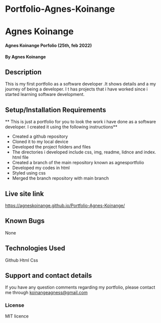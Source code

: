 # Portfolio-Agnes-Koinange
# Agnes Koinange
#### Agnes Koinange Porfolio (25th, feb 2022)
#### By **Agnes Koinange**
## Description
This is my first portfolio as a software developer .It shows details and a my journey of being a developer. I t has projects that i have worked since i started learning software development.
## Setup/Installation Requirements
** This is just a portfolio for you to look the work i have done as a software developer. I created it using the following instructions** 
* Created a github repository
* Cloned it to my local device
* Developed the project folders and files
* The directories i developed include css, img, readme, lidnce and index. html file
* Created a branch of the main repository known as agnesportfolio
* Developed my codes in html
* Styled using css
* Merged the branch repository with main branch

## Live site link
https://agneskoinange.github.io/Portfolio-Agnes-Koinange/

## Known Bugs
None

## Technologies Used
Github
Html
Css

## Support and contact details
If you have any question comments regarding my portfolio, please contact me through koinangeagness@gmail.com

### License
MIT licence
